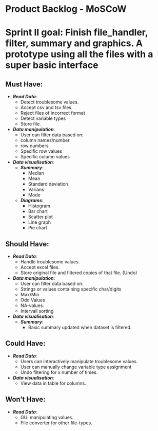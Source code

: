 # Product Backlog - MoSCoW
# Sprint II goal: Finish file_handler, filter, summary and graphics. A prototype using all the files with a super basic interface 
## Must Have:
- ***Read Data***:
    - Detect troublesome values.
    -  Accept csv and tsv files.
    - Reject files of incorrect format
    - Detect variable types
    -  Store file.
- ***Data manipulation***:
    - User can filter data based on:
    - column names/number
    - row numbers
    - Specific row values
    - Specific column values
- ***Data visualisation***:
    - ***Summary***:
        - Median
        - Mean
        - Standard deviation
        - Varians
        - Mode
    - ***Diagrams***:
        - Histogram
        - Bar chart
        - Scatter plot
        - Line graph
        - Pie chart
## Should Have:
- ***Read Data***:
    - Handle troublesome values.
    - Accept excel files.
    - Store original file and filtered copies of that file. (Undo)
- ***Data manipulation***:
    - User can filter data based on:
    - Strings or values containing specific char/digits
    - Max/Min
    - Odd Values
    - NA-values.
    - Intervall sorting
- ***Data visualisation***:
    - ***Summary***:
        - Basic summary updated when dataset is filtered.
## Could Have:
- ***Read Data***:
    - Users can interactively manipulate troublesome values.
    - User can manually change variable type assignment
    - Undo filtering for x number of times.
- ***Data visualisation***:
    - View data in table for columns.
## Won’t Have:
- ***Read Data***:
    - GUI manipulating values.
    - File converter for other file-types.

